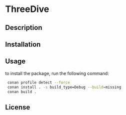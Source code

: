 # ThreeDive
## Description
## Installation
## Usage
to install the package, run the following command:
```bash
 conan profile detect --force
 conan install . -s build_type=Debug --build=missing
 conan build .
```
## License